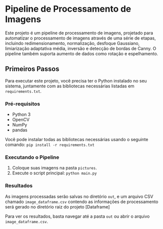 # Pipeline de Processamento de Imagens

Este projeto é um pipeline de processamento de imagens, projetado para automatizar o processamento de imagens através de uma série de etapas, incluindo redimensionamento, normalização, desfoque Gaussiano, limiarização adaptativa média, inversão e detecção de bordas de Canny. O pipeline também suporta aumento de dados como rotação e espelhamento.

## Primeiros Passos

Para executar este projeto, você precisa ter o Python instalado no seu sistema, juntamente com as bibliotecas necessárias listadas em `requirements.txt`.

### Pré-requisitos

- Python 3
- OpenCV
- NumPy
- pandas

Você pode instalar todas as bibliotecas necessárias usando o seguinte comando: `pip install -r requirements.txt`


### Executando o Pipeline

1. Coloque suas imagens na pasta `pictures`.
2. Execute o script principal: `python main.py`


### Resultados

As imagens processadas serão salvas no diretório `out`, e um arquivo CSV chamado `image_dataframe.csv` contendo as informações de processamento será gerado no diretório raiz do projeto [Dataframe]

Para ver os resultados, basta navegar até a pasta `out` ou abrir o arquivo `image_dataframe.csv`.